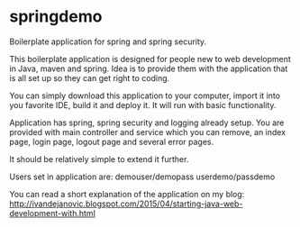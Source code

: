 # springdemo
Boilerplate application for spring and spring security.

This boilerplate application is designed for people new to web development in Java, maven and spring. Idea is to provide them with the application that is all set up so they can get right to coding.

You can simply download this application to your computer, import it into you favorite IDE, build it and deploy it. It will run with basic functionality.

Application has spring, spring security and logging already setup. You are provided with main controller and service which you can remove, an index page, login page, logout page and several error pages.

It should be relatively simple to extend it further.

Users set in application are:
demouser/demopass
userdemo/passdemo

You can read a short explanation of the application on my blog: http://ivandejanovic.blogspot.com/2015/04/starting-java-web-development-with.html


